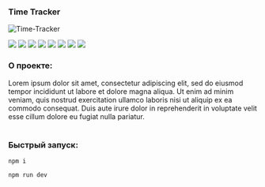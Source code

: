 ### Time Tracker

![Time-Tracker](https://github.com/Melyfr/time-tracker/assets/72978278/81e1e115-d1b4-41d9-97a3-61b7a9749087)
<div>
  <img src="https://img.shields.io/badge/TypeScript-1F2544?style=for-the-badge&logo=typescript&logoColor=#3178C6"/> 
  <img src="https://img.shields.io/badge/HTML-1F2544?style=for-the-badge&logo=html5&logoColor=#E34F26"/> 
  <img src="https://img.shields.io/badge/CSS-1F2544?style=for-the-badge&logo=css3&logoColor=1572B6"/> 
  <img src="https://img.shields.io/badge/React-1F2544?style=for-the-badge&logo=react&logoColor=#61DAFB"/> 
  <img src="https://img.shields.io/badge/Redux-1F2544?style=for-the-badge&logo=redux&logoColor=764ABC"/> 
  <img src="https://img.shields.io/badge/Vite-1F2544?style=for-the-badge&logo=vite&logoColor=#646CFF"/> 
  <img src="https://img.shields.io/badge/Node.JS-1F2544?style=for-the-badge&logo=nodedotjs&logoColor=#339933"/> 
  <img src="https://img.shields.io/badge/PostgreSQL-1F2544?style=for-the-badge&logo=postgresql&logoColor=#4169E1"/> 
</div>

### О проекте:

Lorem ipsum dolor sit amet, consectetur adipiscing elit, sed do eiusmod tempor incididunt ut labore et dolore magna aliqua. Ut enim ad minim veniam, quis nostrud exercitation ullamco laboris nisi ut aliquip ex ea commodo consequat. Duis aute irure dolor in reprehenderit in voluptate velit esse cillum dolore eu fugiat nulla pariatur.
#

### Быстрый запуск:

```
npm i
```
```
npm run dev
```
